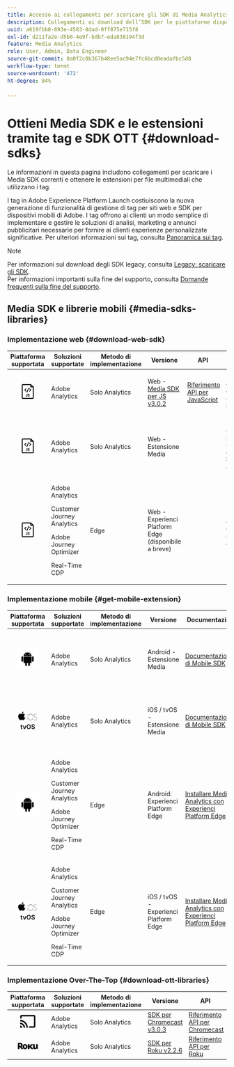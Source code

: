 ```yaml
---
title: Accesso ai collegamenti per scaricare gli SDK di Media Analytics
description: Collegamenti ai download dell’SDK per le piattaforme disponibili, inclusi Android, iOS, JavaScript, Chromecast e Roku.
uuid: a619fbb8-693e-4583-8dad-0ff875e715f8
exl-id: d211fa2e-d5b0-4e9f-bdb7-eda838194f3d
feature: Media Analytics
role: User, Admin, Data Engineer
source-git-commit: 8a0f2c0b367b48ee5ac94e7fc6bcd0eadafbc5d8
workflow-type: tm+mt
source-wordcount: '472'
ht-degree: 84%

---
```


# Ottieni Media SDK e le estensioni tramite tag e SDK OTT {#download-sdks}

Le informazioni in questa pagina includono collegamenti per scaricare i Media SDK correnti e ottenere le estensioni per file multimediali che utilizzano i tag.

I tag in Adobe Experience Platform Launch costiuiscono la nuova generazione di funzionalità di gestione di tag per siti web e SDK per dispositivi mobili di Adobe. I tag offrono ai clienti un modo semplice di implementare e gestire le soluzioni di analisi, marketing e annunci pubblicitari necessarie per fornire ai clienti esperienze personalizzate significative. Per ulteriori informazioni sui tag, consulta [Panoramica sui tag](https://experienceleague.adobe.com/docs/platform-learn/data-collection/overview.html?lang=it).


>[!NOTE]
>
>Per informazioni sul download degli SDK legacy, consulta [Legacy: scaricare gli SDK](/help/legacy/legacy-download-sdks.md).<br>
>Per informazioni importanti sulla fine del supporto, consulta [Domande frequenti sulla fine del supporto](/help/additional-resources/end-of-support-faqs.md).

## Media SDK e librerie mobili {#media-sdks-libraries}

### Implementazione web {#download-web-sdk}

| Piattaforma supportata | Soluzioni supportate | Metodo di implementazione | Versione |  API   |  Documentazione  |  Esempio  |
|:---:|---|---|---|---| ---| ---|
| ![Icona JavaScript](assets/javascript-icon.png) | Adobe Analytics | Solo Analytics | Web - [Media SDK per JS v3.0.2](https://github.com/Adobe-Marketing-Cloud/media-sdks/releases/tag/js-v3.0.2) | [Riferimento API per JavaScript](https://adobe-marketing-cloud.github.io/media-sdks/reference/javascript_3x/index.html) | [Installare Media Analytics utilizzando JavaScript](/help/implementation/media-sdk/setup/web-implementation.md) | [Esempio SDK per contenuti multimediali per JS v3.0.2](https://github.com/Adobe-Marketing-Cloud/media-sdks/tree/master/sdks/js/3.x) |
| ![Icona JavaScript](assets/javascript-icon.png) | Adobe Analytics | Solo Analytics | Web - Estensione Media |  | [Estensione Adobe Media Analytics (3.x SDK) for Audio and Video — utilizzando tag (raccolta dati)](https://experienceleague.adobe.com/docs/experience-platform/tags/extensions/adobe/media-analytics-3x/overview.html?lang=it) | [Esempio Estensione Adobe Media Analytics (3.x SDK) for Audio and Video](https://github.com/Adobe-Marketing-Cloud/media-sdks/tree/master/samples/launch/js/3.x) |
| ![Icona JavaScript](assets/javascript-icon.png) | <p>Adobe Analytics</p><p>Customer Journey Analytics</p><p>Adobe Journey Optimizer</p><p>Real-Time CDP</p> | Edge | Web - Experienci Platform Edge (disponibile a breve) |  | [Installare Media Analytics con Experienci Platform Edge](/help/implementation/edge/implementation-edge.md) | |

### Implementazione mobile {#get-mobile-extension}

| Piattaforma supportata | Soluzioni supportate | Metodo di implementazione | Versione |  Documentazione   |  Esempi  |
|:---:|---|---|---|---|---|
| ![Icona Android](assets/android-icon.png) | Adobe Analytics | Solo Analytics | Android - Estensione Media | [Documentazione di Mobile SDK](https://developer.adobe.com/client-sdks/documentation/adobe-media-analytics/) | [Adobe Analytics - Esempio Estensione Media Analytics for Audio and Video](https://github.com/Adobe-Marketing-Cloud/media-sdks/tree/master/samples/launch/mobile/android) |
| ![Icona Apple iOS ](assets/ios-icon.png)<br>**tvOS** | Adobe Analytics | Solo Analytics | iOS / tvOS - Estensione Media | [Documentazione di Mobile SDK](https://developer.adobe.com/client-sdks/documentation/adobe-media-analytics/) | [Adobe Analytics - Esempio Estensione Media Analytics for Audio and Video](https://github.com/adobe/aepsdk-media-ios/tree/main/TestApp) |
| ![Icona Android](assets/android-icon.png) | <p>Adobe Analytics</p><p>Customer Journey Analytics</p><p>Adobe Journey Optimizer</p><p>Real-Time CDP</p> | Edge | Android: Experienci Platform Edge | [Installare Media Analytics con Experienci Platform Edge](/help/implementation/edge/implementation-edge.md) | |
| ![Icona Apple iOS ](assets/ios-icon.png)<br>**tvOS** | <p>Adobe Analytics</p><p>Customer Journey Analytics</p><p>Adobe Journey Optimizer</p><p>Real-Time CDP</p> | Edge | iOS / tvOS - Experienci Platform Edge | [Installare Media Analytics con Experienci Platform Edge](/help/implementation/edge/implementation-edge.md) |  |

### Implementazione Over-The-Top {#download-ott-libraries}

| Piattaforma supportata | Soluzioni supportate | Metodo di implementazione | Versione |  API   |  Documentazione  |
|:---:|---|---|---|---|---|
| ![Icona Chromecast](assets/chromecast-icon.png) | Adobe Analytics | Solo Analytics | [SDK per Chromecast v3.0.3](https://github.com/Adobe-Marketing-Cloud/media-sdks/releases/tag/chromecast-v3.0.3) | [Riferimento API per Chromecast](https://adobe-marketing-cloud.github.io/media-sdks/reference/chromecast/) | [Configurare Mobile SDK v3.x per Chromecast](/help/implementation/media-sdk/setup/set-up-chromecast.md) |
| ![Icona Roku](assets/roku-icon.png) | Adobe Analytics | Solo Analytics | [SDK per Roku v2.2.6](https://github.com/Adobe-Marketing-Cloud/media-sdks/releases/tag/roku-v2.2.6) | [Riferimento API per Roku](/help/implementation/media-sdk/setup/set-up-roku.md) | [Configurare Mobile SDK v2.x per Roku](/help/implementation/media-sdk/setup/set-up-roku.md) |
